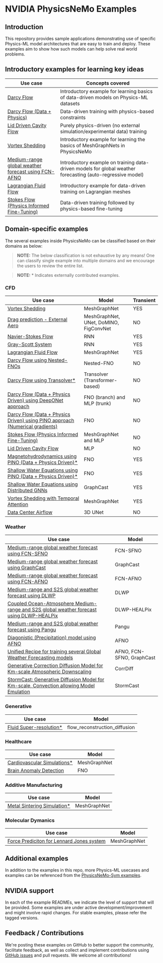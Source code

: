 <!-- markdownlint-disable -->
# NVIDIA PhysicsNeMo Examples

## Introduction

This repository provides sample applications demonstrating use of specific Physics-ML
model architectures that are easy to train and deploy. These examples aim to show how
such models can help solve real world problems.

## Introductory examples for learning key ideas

|Use case|Concepts covered|
| --- | --- |
|[Darcy Flow](./cfd/darcy_fno/)|Introductory example for learning basics of data-driven models on Physics-ML datasets|
|[Darcy Flow (Data + Physics)](./cfd/darcy_physics_informed/)|Data-driven training with physics-based constraints|
|[Lid Driven Cavity Flow](./cfd/ldc_pinns/)|Purely physics-driven (no external simulation/experimental data) training|
|[Vortex Shedding](./cfd/vortex_shedding_mgn/)|Introductory example for learning the basics of MeshGraphNets in PhysicsNeMo|
|[Medium-range global weather forecast using FCN-AFNO](./weather/fcn_afno/)|Introductory example on training data-driven models for global weather forecasting (auto-regressive model)|
|[Lagrangian Fluid Flow](./cfd/lagrangian_mgn/)|Introductory example for data-driven training on Lagrangian meshes|
|[Stokes Flow (Physics Informed Fine-Tuning)](./cfd/stokes_mgn/)|Data-driven training followed by physics-based fine-tuning|

## Domain-specific examples

The several examples inside PhysicsNeMo can be classified based on their domains as below:

> **NOTE:**  The below classification is not exhaustive by any means!
    One can classify single example into multiple domains and we encourage
    the users to review the entire list.

> **NOTE:**  * Indicates externally contributed examples.

### CFD

|Use case|Model|Transient|
| --- | --- |  --- |
|[Vortex Shedding](./cfd/vortex_shedding_mgn/)|MeshGraphNet|YES|
|[Drag prediction - External Aero](./cfd/external_aerodynamics/)|MeshGraphNet, UNet, DoMINO, FigConvNet|NO|
|[Navier-Stokes Flow](./cfd/navier_stokes_rnn/)|RNN|YES|
|[Gray-Scott System](./cfd/gray_scott_rnn/)|RNN|YES|
|[Lagrangian Fluid Flow](./cfd/lagrangian_mgn/)|MeshGraphNet|YES|
|[Darcy Flow using Nested-FNOs](./cfd/darcy_nested_fnos/)|Nested-FNO|NO|
|[Darcy Flow using Transolver*](./cfd/darcy_transolver/)|Transolver (Transformer-based)|NO|
|[Darcy Flow (Data + Physics Driven) using DeepONet approach](./cfd/darcy_physics_informed/)|FNO (branch) and MLP (trunk)|NO|
|[Darcy Flow (Data + Physics Driven) using PINO approach (Numerical gradients)](./cfd/darcy_physics_informed/)|FNO|NO|
|[Stokes Flow (Physics Informed Fine-Tuning)](./cfd/stokes_mgn/)|MeshGraphNet and MLP|NO|
|[Lid Driven Cavity Flow](./cfd/ldc_pinns/)|MLP|NO
|[Magnetohydrodynamics using PINO (Data + Physics Driven)*](./cfd/mhd_pino/)|FNO|YES|
|[Shallow Water Equations using PINO (Data + Physics Driven)*](./cfd/swe_nonlinear_pino/)|FNO|YES|
|[Shallow Water Equations using Distributed GNNs](./cfd/swe_distributed_gnn/)|GraphCast|YES|
|[Vortex Shedding with Temporal Attention](./cfd/vortex_shedding_mesh_reduced/)|MeshGraphNet|YES|
|[Data Center Airflow](./cfd/datacenter/)|3D UNet|NO|

### Weather

|Use case|Model|
| --- | --- |
|[Medium-range global weather forecast using FCN-SFNO](https://github.com/NVIDIA/modulus-makani)|FCN-SFNO|
|[Medium-range global weather forecast using GraphCast](./weather/graphcast/)|GraphCast|
|[Medium-range global weather forecast using FCN-AFNO](./weather/fcn_afno/)|FCN-AFNO|
|[Medium-range and S2S global weather forecast using DLWP](./weather/dlwp/)|DLWP|
|[Coupled Ocean-Atmosphere Medium-range and S2S global weather forecast using DLWP-HEALPix](./weather/dlwp_healpix/)|DLWP-HEALPix|
|[Medium-range and S2S global weather forecast using Pangu](./weather/pangu_weather/)|Pangu|
|[Diagonistic (Precipitation) model using AFNO](./weather/diagnostic/)|AFNO|
|[Unified Recipe for training several Global Weather Forecasting models](./weather/unified_recipe/)|AFNO, FCN-SFNO, GraphCast|
|[Generative Correction Diffusion Model for Km-scale Atmospheric Downscaling](./weather/corrdiff/)|CorrDiff|
|[StormCast: Generative Diffusion Model for Km-scale, Convection allowing Model Emulation](./weather/stormcast/)|StormCast|

### Generative

|Use case|Model|
| --- | --- |
|[Fluid Super-resolution*](./cfd/flow_reconstruction_diffusion/)|flow_reconstruction_diffusion|

### Healthcare

|Use case|Model|
| --- | --- |
|[Cardiovascular Simulations*](./healthcare/bloodflow_1d_mgn/)|MeshGraphNet|
|[Brain Anomaly Detection](./healthcare/brain_anomaly_detection/)|FNO|

### Additive Manufacturing

|Use case|Model|
| --- | --- |
|[Metal Sintering Simulation*](./additive_manufacturing/sintering_physics/)|MeshGraphNet|

### Molecular Dymanics

|Use case|Model|
| --- | --- |
|[Force Prediciton for Lennard Jones system](./molecular_dynamics/lennard_jones/)|MeshGraphNet|


## Additional examples

In addition to the examples in this repo, more Physics-ML usecases and examples
can be referenced from the [PhysicsNeMo-Sym examples](https://github.com/NVIDIA/physicsnemo-sym/blob/main/examples/README.md).

## NVIDIA support

In each of the example READMEs, we indicate the level of support that will be provided.
Some examples are under active development/improvement and might involve rapid changes.
For stable examples, please refer the tagged versions.

## Feedback / Contributions

We're posting these examples on GitHub to better support the community, facilitate
feedback, as well as collect and implement contributions using
[GitHub issues](https://github.com/NVIDIA/physicsnemo/issues) and pull requests.
We welcome all contributions!
